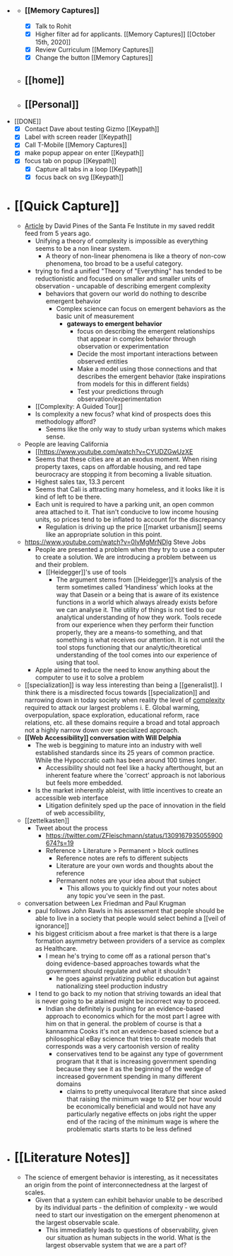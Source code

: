 - ## 
    - ### [[Memory Captures]]
        - [x] Talk to Rohit
        - [x] Higher filter ad for applicants. [[Memory Captures]] [[October 15th, 2020]]
        - [x] Review Curriculum [[Memory Captures]]
        - [x] Change the button [[Memory Captures]]
    - ## [[home]]
    - ## [[Personal]]
- [[DONE]]
    - [x] Contact Dave about testing Gizmo [[Keypath]]
    - [x] Label with screen reader [[Keypath]]
    - [x] Call T-Mobile [[Memory Captures]]
    - [x] make popup appear on enter [[Keypath]]
    - [x] focus tab on popup [[Keypath]]
        - [x] Capture all tabs in a loop [[Keypath]]
        - [x] focus back on svg [[Keypath]]
- # [[Quick Capture]]
    - [Article](https://medium.com/sfi-30-foundations-frontiers/emergence-a-unifying-theme-for-21st-century-science-4324ac0f951e) by David Pines of the Santa Fe Institute in my saved reddit feed from 5 years ago. 
        - Unifying a theory of complexity is impossible as everything seems to be a non linear system.
            - A theory of non-linear phenomena is like a theory of non-cow phenomena, too broad to be a useful category. 
        - trying to find a unified "Theory of "Everything" has tended to be reductionistic and focused on smaller and smaller units of observation - uncapable of describing emergent complexity
            - behaviors that govern our world do nothing to describe emergent behavior
                - Complex science can focus on emergent behaviors as the basic unit of measurement 
                    - **__gateways to emergent behavior__**
                        - focus on describing the emergent relationships that appear in complex behavior through observation or experimentation
                        - Decide the most important interactions between observed entities
                        - Make a model using those connections and that describes the emergent behavior (take inspirations from models for this in different fields)
                        - Test your predictions through observation/experimentation 
        - [[Complexity: A Guided Tour]]
        - Is complexity a new focus? what kind of prospects does this methodology afford?
            - Seems like the only way to study urban systems which makes sense.
    - People are leaving California
        - [[https://www.youtube.com/watch?v=CYUDZGwUzXE
        - Seems that these cities are at an exodus moment. When rising property taxes, caps on affordable housing, and red tape beurocracy are stopping it from becoming a livable situation.
        - Highest sales tax, 13.3 percent
        - Seems that Cali is attracting many homeless, and it looks like it  is kind of left to be there. 
        - Each unit is required to have a parking unit, an open common area attached to it. That isn't conducive to low income housing units, so prices tend to be inflated to account for the discrepancy
            - Regulation is driving up the price [[market urbanism]] seems like an appropriate solution in this point.
    - https://www.youtube.com/watch?v=0lvMgMrNDlg Steve Jobs
        - People are presented a problem when they try to use a computer to create a solution. We are introducing a problem between us and their problem.
            - [[Heidegger]]'s use of tools
                - The argument stems from [[Heidegger]]’s analysis of the term sometimes called ‘Handiness’ which looks at the way that Dasein or a being that is aware of its existence functions in a world which always already exists before we can analyse it. The utility of things is not tied to our analytical understanding of how they work. Tools recede from our experience when they perform their function properly, they are a means-to something, and that something is what receives our attention. It is not until the tool stops functioning that our analytic/theoretical understanding of the tool comes into our experience of using that tool.
        - Apple aimed to reduce the need to know anything about the computer to use it to solve a problem
    -  [[specialization]] is way less interesting than being a [[generalist]]. I think there is a misdirected focus towards [[specialization]] and narrowing down in today society when reality the level of [complexity]([[Complexity]]) required to attack our largest problems i. E. Global warming, overpopulation, space exploration, educational reform, race relations, etc. all these domains require a broad and total approach not a highly narrow down over specialized approach.
    - **[[Web Accessibility]] conversation with Will Delphia**
        - The web is beggining to mature into an industry with well established standards since its 25 years of common practice. While the Hypoccratic oath has been around 100 times longer.
            - Accessibility should not feel like a hacky afterthought, but an inherent feature where the 'correct' approach is not laborious but feels more embedded.
        - Is the market inherently ableist, with little incentives to create an accessible web interface
            - Litigation definitely sped up the pace of innovation in the field of web accessibility, 
    - [[zettelkasten]]
        - Tweet about the process
            - https://twitter.com/ZFleischmann/status/1309167935055900674?s=19
            - Reference > Literature > Permanent > block outlines
                - Reference notes are refs to different subjects
                - Literature are your own words and thoughts about the reference
                - Permanent notes are your idea about that subject
                    - This allows you to quickly find out your notes about any topic you've seen in the past. 
    - conversation between Lex Friedman and Paul Krugman
        - paul follows John Rawls in his assessment that people should be able to live in a society that people would select behind a [[veil of ignorance]]
        - his biggest criticism about a free market is that there is a large formation asymmetry between providers of a service as complex as Healthcare.
            - I mean he's trying to come off as a rational person that's doing evidence-based approaches towards what the government should regulate and what it shouldn't
                -  he goes against privatizing public education but against nationalizing steel production industry
        - I tend to go back to my notion that striving towards an ideal that is never going to be atained might be incorrect way to proceed.
            - Indian she definitely is pushing for an evidence-based approach to economics which for the most part I agree with him on that in general. the problem of course is that a kannamma Cooks it's not an evidence-based science but a philosophical eBay science that tries to create models that corresponds was a very cartoonish version of reality
                - conservatives tend to be against any type of government program that it that is increasing government spending because they see it as the beginning of the wedge of increased government spending in many different domains
                    - claims to pretty unequivocal literature that since asked that raising the minimum wage to $12 per hour would be economically beneficial and would not have any particularly negative effects on jobs right the upper end of the racing of the minimum wage is where the problematic starts starts to be less defined
- # [[Literature Notes]]
    - The science of emergent behavior is interesting, as it necessitates an origin from the point of interconnectedness at the largest of scales. 
        - Given that a system can exhibit behavior unable to be described by its individual parts - the definition of complexity - we would need to start our investigation on the emergent phenomenon at the largest observable scale. 
            - This immediatlely  leads to questions of observability, given our situation as human subjects in the world. What is the largest observable system that we are a part of? 
